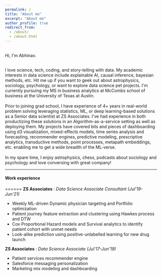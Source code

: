 ```yaml
---
permalink: /
title: "About me"
excerpt: "About me"
author_profile: true
redirect_from: 
  - /about/
  - /about.html
---
```


<br>Hi, I'm Abhinav. <br><br>

I love science, tech, coding, and story-telling with data. My academic interests in data science include explainable AI, causal inference, bayesian methods, etc. Hit me up if you want to geek out about astrophysics, sociology, psychology, or want to explore data science pet projects. I'm currently pursuing my MS in business analytics at McCombs school of business at the University of Texas at Austin. <br><br>Prior to joining grad school, I have experience of 4+ years in real-world problem solving leveraging statistics, ML, or deep learning-based solutions as a Senior data scientist at ZS Associates. I've had experience in both productizing these solutions in an Algorithm-as-a-service setting as well as  deploying them. My projects have covered bits and pieces of dashboarding using d3 visualization, mixed-effects models, time series analysis and forecasting, recommender engines, predictive modeling, prescriptive analytics, transductive methods, point processes, metapath embeddings, etc. enabling me to get a wide breadth of the ML-verse.<br><br> In my spare time, I enjoy astrophysics, chess, podcasts about sociology and psychology and love conversing with great company!

---

#### Work experience
======
**ZS Associates** : _Data Science Associate Consultant (Jul'19-Jun'21)_
  * Weekly ML-driven Dynamic physician targeting and Portfolio optimization
  * Patient journey feature extraction and clustering using Hawkes process and DTW 
  * Cox Proportional Hazard models and Survival analytics to identify patient cohort with unmet needs
  * Look-alike prediction using positive-unlabelled learning for new drug launch

**ZS Associates** : _Data Science Associate (Jul'17-Jun'19)_
  * Patient services recommender engine
  * Salesforce messaging personalization
  * Marketing mix modeling and dashboarding




